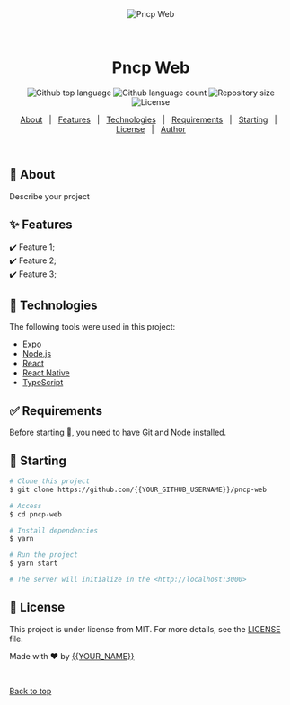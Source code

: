 <div align="center" id="top"> 
  <img src="./.github/app.gif" alt="Pncp Web" />

  &#xa0;

  <!-- <a href="https://pncpweb.netlify.app">Demo</a> -->
</div>

<h1 align="center">Pncp Web</h1>

<p align="center">
  <img alt="Github top language" src="https://img.shields.io/github/languages/top/{{YOUR_GITHUB_USERNAME}}/pncp-web?color=56BEB8">

  <img alt="Github language count" src="https://img.shields.io/github/languages/count/{{YOUR_GITHUB_USERNAME}}/pncp-web?color=56BEB8">

  <img alt="Repository size" src="https://img.shields.io/github/repo-size/{{YOUR_GITHUB_USERNAME}}/pncp-web?color=56BEB8">

  <img alt="License" src="https://img.shields.io/github/license/{{YOUR_GITHUB_USERNAME}}/pncp-web?color=56BEB8">

  <!-- <img alt="Github issues" src="https://img.shields.io/github/issues/{{YOUR_GITHUB_USERNAME}}/pncp-web?color=56BEB8" /> -->

  <!-- <img alt="Github forks" src="https://img.shields.io/github/forks/{{YOUR_GITHUB_USERNAME}}/pncp-web?color=56BEB8" /> -->

  <!-- <img alt="Github stars" src="https://img.shields.io/github/stars/{{YOUR_GITHUB_USERNAME}}/pncp-web?color=56BEB8" /> -->
</p>

<!-- Status -->

<!-- <h4 align="center"> 
	🚧  Pncp Web 🚀 Under construction...  🚧
</h4> 

<hr> -->

<p align="center">
  <a href="#dart-about">About</a> &#xa0; | &#xa0; 
  <a href="#sparkles-features">Features</a> &#xa0; | &#xa0;
  <a href="#rocket-technologies">Technologies</a> &#xa0; | &#xa0;
  <a href="#white_check_mark-requirements">Requirements</a> &#xa0; | &#xa0;
  <a href="#checkered_flag-starting">Starting</a> &#xa0; | &#xa0;
  <a href="#memo-license">License</a> &#xa0; | &#xa0;
  <a href="https://github.com/{{YOUR_GITHUB_USERNAME}}" target="_blank">Author</a>
</p>

<br>

## :dart: About ##

Describe your project

## :sparkles: Features ##

:heavy_check_mark: Feature 1;\
:heavy_check_mark: Feature 2;\
:heavy_check_mark: Feature 3;

## :rocket: Technologies ##

The following tools were used in this project:

- [Expo](https://expo.io/)
- [Node.js](https://nodejs.org/en/)
- [React](https://pt-br.reactjs.org/)
- [React Native](https://reactnative.dev/)
- [TypeScript](https://www.typescriptlang.org/)

## :white_check_mark: Requirements ##

Before starting :checkered_flag:, you need to have [Git](https://git-scm.com) and [Node](https://nodejs.org/en/) installed.

## :checkered_flag: Starting ##

```bash
# Clone this project
$ git clone https://github.com/{{YOUR_GITHUB_USERNAME}}/pncp-web

# Access
$ cd pncp-web

# Install dependencies
$ yarn

# Run the project
$ yarn start

# The server will initialize in the <http://localhost:3000>
```

## :memo: License ##

This project is under license from MIT. For more details, see the [LICENSE](LICENSE.md) file.


Made with :heart: by <a href="https://github.com/{{YOUR_GITHUB_USERNAME}}" target="_blank">{{YOUR_NAME}}</a>

&#xa0;

<a href="#top">Back to top</a>
